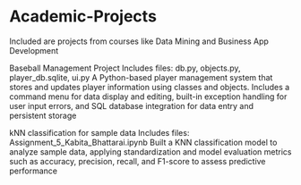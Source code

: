 # Academic-Projects
Included are projects from courses like Data Mining and Business App Development 

Baseball Management Project 
Includes files: db.py, objects.py, player_db.sqlite, ui.py
A Python-based player management system that stores and updates player information using classes and objects. Includes a command menu for data display and editing, built-in exception handling for user input errors, and SQL database integration for data entry and persistent storage

kNN classification for sample data 
Includes files: Assignment_5_Kabita_Bhattarai.ipynb
Built a KNN classification model to analyze sample data, applying standardization and model evaluation metrics such as accuracy, precision, recall, and F1-score to assess predictive performance
